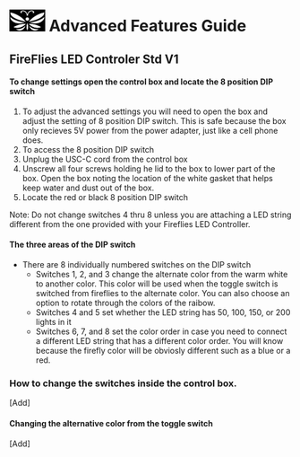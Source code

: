 # <img src="../assets/Firefly_basic_logo.png" width="64">  Advanced Features Guide
## FireFlies LED Controler Std V1
#### To change settings open the control box and locate the 8 position DIP switch
1. To adjust the advanced settings you will need to open the box and adjust the setting of 8 position DIP switch. This is safe because the box only recieves 5V power from the power adapter, just like a cell phone does.
2. To access the 8 position DIP switch
  1. Unplug the USC-C cord from the control box
  2. Unscrew all four screws holding he lid to the box to lower part of the box.  Open the box noting the location of the white gasket that helps keep water and dust out of the box.
  3. Locate the red or black 8 position DIP switch

Note: Do not change switches 4 thru 8 unless you are attaching a LED string different from the one provided with your Fireflies LED Controller.

#### The three areas of the DIP switch
* There are 8 individually numbered switches on the DIP switch
  * Switches 1, 2, and 3 change the alternate color from the warm white to another color.  This color will be used when the toggle switch is switched from fireflies to the alternate color.  You can also choose an option to rotate through the colors of the raibow.
  * Switches 4 and 5 set whether the LED string has 50, 100, 150, or 200 lights in it
  * Switches 6, 7, and 8 set the color order in case you need to connect a different LED string that has a different color order.  You will know because the firefly color will be obviosly different such as a blue or a red.

 
### How to change the switches inside the control box.
[Add]
#### Changing the alternative color from the toggle switch
[Add]
